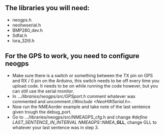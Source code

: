 ## The libraries you will need:

- neogps.h
- neohwserial.h
- BMP280_dev.h
- Sdfat.h
- lora_32tll.h

## For the GPS to work, you need to configure neogps

- Make sure there is a switch or something between the TX pin on GPS and RX / 0 pin on the Arduino, this switch needs to be off every time you upload code. It needs to be on while running the code however, but you can still use the serial monitor.
- In ._../libraries/neogps/src/GPSport.h_ comment whatever was commented and uncomment _//#include <NeoHWSerial.h>_.
- Now run the NMEAorder example and take note of the last sentence given trough the debug_port.
- Go to .../libraries/neogps/src/NMEAGPS_cfg.h and change _#define LAST_SENTENCE_IN_INTERVAL NMEAGPS::NMEA__**GLL**, change GLL to whatever your last sentence was in step 3.
